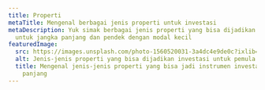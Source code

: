 ```yaml
---
title: Properti
metaTitle: Mengenal berbagai jenis properti untuk investasi
metaDescription: Yuk simak berbagai jenis properti yang bisa dijadikan investasi
  untuk jangka panjang dan pendek dengan modal kecil
featuredImage:
  src: https://images.unsplash.com/photo-1560520031-3a4dc4e9de0c?ixlib=rb-1.2.1&ixid=MnwxMjA3fDB8MHxzZWFyY2h8NHx8cHJvcGVydHl8ZW58MHx8MHx8&auto=format&fit=crop&w=500&q=60\
  alt: Jenis-jenis properti yang bisa dijadikan investasi untuk pemula
  title: Mengenal jenis-jenis properti yang bisa jadi instrumen investasi jangka
    panjang
---
```

